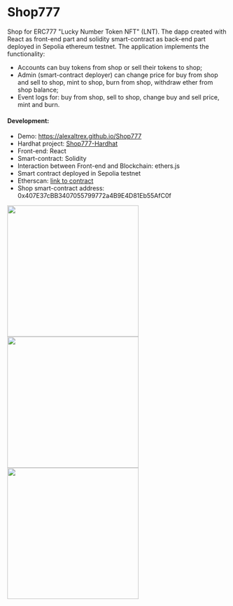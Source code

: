 # Shop777
Shop for ERC777 "Lucky Number Token NFT" (LNT). The dapp created with React as front-end part and solidity smart-contract as back-end part deployed in Sepolia ethereum testnet.
The application implements the functionality:
* Accounts can buy tokens from shop or sell their tokens to shop;
* Admin (smart-contract deployer) can change price for buy from shop and sell to shop, mint to shop, burn from shop,  withdraw ether from shop balance; 
* Event logs for: buy from shop, sell to shop, change buy and sell price, mint and burn.

#### Development:
* Demo: https://alexaltrex.github.io/Shop777
* Hardhat project: [Shop777-Hardhat](https://github.com/Alexaltrex/Shop777-Hardhat)
* Front-end: React
* Smart-contract: Solidity
* Interaction between Front-end and Blockchain: ethers.js
* Smart contract deployed in Sepolia testnet
* Etherscan: [link to contract](https://sepolia.etherscan.io/address/0x407E37cBB3407055799772a4B9E4D81Eb55AfC0f)
* Shop smart-contract address: 0x407E37cBB3407055799772a4B9E4D81Eb55AfC0f

<img src="https://user-images.githubusercontent.com/56224288/235591272-be7d0747-b045-4e79-8bae-d7737a3853cf.jpg" width="300">
<img src="https://user-images.githubusercontent.com/56224288/235591277-195b7829-7297-4458-ae73-26065699e7f8.jpg" width="300">
<img src="https://user-images.githubusercontent.com/56224288/235591278-91c236a0-d3cd-4fce-8b39-b61355c5b74a.jpg" width="300">


